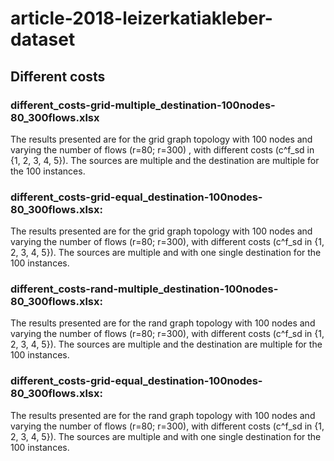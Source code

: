 # article-2018-leizerkatiakleber-dataset


## Different costs

### different_costs-grid-multiple_destination-100nodes-80_300flows.xlsx
The results presented are for the grid graph topology with 100 nodes and varying the number of flows (r=80; r=300) , with different costs (c^f_sd in {1, 2, 3, 4, 5}). The sources are multiple and the destination are multiple for the 100 instances.

### different_costs-grid-equal_destination-100nodes-80_300flows.xlsx:
The results presented are for the grid graph topology with 100 nodes and varying the number of flows (r=80; r=300), with different costs (c^f_sd in {1, 2, 3, 4, 5}). The sources are multiple and with one single destination for the 100 instances.

### different_costs-rand-multiple_destination-100nodes-80_300flows.xlsx:
The results presented are for the rand graph topology with 100 nodes and varying the number of flows (r=80; r=300), with different costs (c^f_sd in {1, 2, 3, 4, 5}). The sources are multiple and the destination are multiple for the 100 instances.

### different_costs-grid-equal_destination-100nodes-80_300flows.xlsx:
The results presented are for the rand graph topology with 100 nodes and varying the number of flows (r=80; r=300), with different costs (c^f_sd in {1, 2, 3, 4, 5}). The sources are multiple and with one single destination for the 100 instances.

